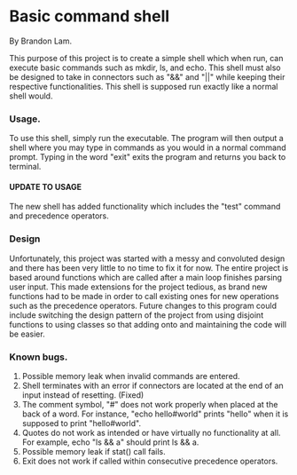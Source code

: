 # Basic command shell

By Brandon Lam.

This purpose of this project is to create a simple shell which when run, can 
execute basic commands such as mkdir, ls, and echo.  This shell must also be
designed to take in connectors such as "&&" and "||" while keeping their 
respective functionalities.  This shell is supposed run exactly like a normal
shell would.

### Usage.

To use this shell, simply run the executable.  The program will then output 
a shell where you may type in commands as you would in a normal command prompt.
Typing in the word "exit" exits the program and returns you back to terminal.

#### UPDATE TO USAGE
The new shell has added functionality which includes the "test" command and 
precedence operators.

### Design
Unfortunately, this project was started with a messy and convoluted design and
there has been very little to no time to fix it for now.  The entire project is
based around functions which are called after a main loop finishes parsing 
user input.  This made extensions for the project tedious, as brand new 
functions had to be made in order to call existing ones for new operations such
as the precedence operators.  Future changes to this program could include 
switching the design pattern of the project from using disjoint functions
to using classes so that adding onto and maintaining the code will be easier.

### Known bugs.

1.  Possible memory leak when invalid commands are entered.
2.  Shell terminates with an error if connectors are located at the end of an 
input instead of resetting. (Fixed)
3.  The comment symbol, "#" does not work properly when placed at the back of
a word.  For instance, "echo hello#world" prints "hello" when it is supposed
to print "hello#world".
4.  Quotes do not work as intended or have virtually no functionality at all.
For example, echo "ls && a" should print ls && a.
5.  Possible memory leak if stat() call fails.
6.  Exit does not work if called within consecutive precedence operators.
